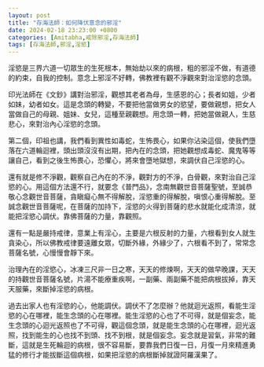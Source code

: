 ```yaml
---
layout: post
title: "存海法師：如何降伏意念的邪淫"
date: 2024-02-18 23:23:00 +0800
categories: [Amitabha,戒除邪淫,存海法師]
tags: [存海法師,邪淫,淫慾]
---
```


淫慾是三界六道一切眾生的生死根本，無始劫以來的病根，粗的邪淫不做，有道德的約束，自我的控制。意念上邪淫不好轉，佛教裡有觀不淨觀來對治淫慾的念頭。        

印光法師在《文鈔》講對治邪淫，觀想其老者為母，生感恩的心；長者如姐，少者如妹，幼者如女。這是念頭的轉變，不要把他當做男女的慾望，要做親想，把女人當做自己的母親、姐妹、女兒，這種至親觀想。用念頭一轉，把她當做親人，生慈悲心，來對治內心淫慾的念頭。        

第二個，印祖也講，我們看到異性如毒蛇，生怖畏心，如果你沾染這個，使我們墮落在六道輪迴裡，頭出頭沒沒有出期，把內在的念頭，把她觀想成毒蛇、魔鬼等等讓自己，看到之後生怖畏心，恐懼心，將來會墮地獄想，來調伏自己淫慾的心。      

還有就是修不淨觀，觀察自己內在的不淨，觀對方的不淨，白骨觀，來對治自己淫慾的心。用這個方法還不行，就要念《普門品》，念南無觀世音菩薩聖號，至誠恭敬心念觀世音菩薩，貪瞋癡心無不得解脫，淫慾重的得解脫，嗔恨心重得解脫。至誠念觀世音菩薩呢，在菩薩的加持下，淫慾的火得到菩薩的悲水就能化成清涼，就能把淫慾心調伏。靠佛菩薩的力量，靠觀照。        

還有一點是嚴持戒律，意業上有淫心，主要是六根反射的力量，六根看到女人就生貪染心，所以佛教戒律要遠離女眾，切斷外緣，外緣少了，六根看不到了，常常念菩薩名號，心慢慢會靜下來。      

治理內在的淫慾心，冰凍三尺非一日之寒，天天的修煉啊，天天的做早晚課，天天的持觀世音菩薩名號，片湯不能療重疾啊，一副藥、兩副藥不能把病根拔掉，靠天天服藥，來斷掉淫慾的病根。      

過去出家人也有淫慾的心，他能調伏。調伏不了怎麼辦？他就迴光返照，看能生淫慾的心在哪裡，能生念頭的心在哪裡。能生淫慾的心也了不可得，就是個妄念，能生念頭的心迴光返照也了不可得，觀這個念頭，就是能生念頭的心在哪裡，迴光返照，找到能生的心也找不到頭、找不到根，就是個妄念。妄念就是習氣，非常的難斷，這就是生死輪迴的病根，很不容易斷，要靠我們日復一日，月復一月來精進勇猛的修行才能拔斷這個病根，如果把淫慾的病根斷掉就證阿羅漢果了。      
